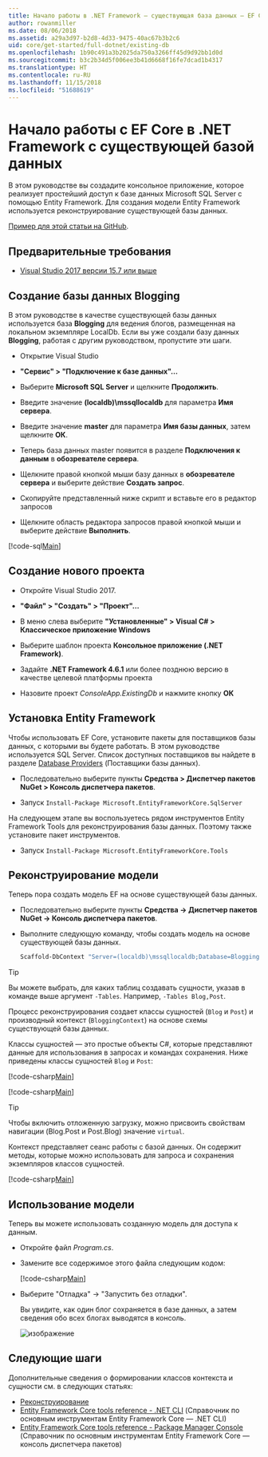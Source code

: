 ```yaml
---
title: Начало работы в .NET Framework — существующая база данных — EF Core
author: rowanmiller
ms.date: 08/06/2018
ms.assetid: a29a3d97-b2d8-4d33-9475-40ac67b3b2c6
uid: core/get-started/full-dotnet/existing-db
ms.openlocfilehash: 1b90c491a3b2025da750a3266ff45d9d92bb1d0d
ms.sourcegitcommit: b3c2b34d5f006ee3b41d6668f16fe7dcad1b4317
ms.translationtype: HT
ms.contentlocale: ru-RU
ms.lasthandoff: 11/15/2018
ms.locfileid: "51688619"
---
```

# <a name="getting-started-with-ef-core-on-net-framework-with-an-existing-database"></a>Начало работы с EF Core в .NET Framework с существующей базой данных

В этом руководстве вы создадите консольное приложение, которое реализует простейший доступ к базе данных Microsoft SQL Server с помощью Entity Framework. Для создания модели Entity Framework используется реконструирование существующей базы данных.

[Пример для этой статьи на GitHub](https://github.com/aspnet/EntityFramework.Docs/tree/master/samples/core/GetStarted/FullNet/ConsoleApp.ExistingDb).

## <a name="prerequisites"></a>Предварительные требования

* [Visual Studio 2017 версии 15.7 или выше](https://www.visualstudio.com/downloads/)

## <a name="create-blogging-database"></a>Создание базы данных Blogging

В этом руководстве в качестве существующей базы данных используется база **Blogging** для ведения блогов, размещенная на локальном экземпляре LocalDb. Если вы уже создали базу данных **Blogging**, работая с другим руководством, пропустите эти шаги.

* Открытие Visual Studio

* **"Сервис" > "Подключение к базе данных"…**

* Выберите **Microsoft SQL Server** и щелкните **Продолжить**.

* Введите значение **(localdb)\mssqllocaldb** для параметра **Имя сервера**.

* Введите значение **master** для параметра **Имя базы данных**, затем щелкните **ОК**.

* Теперь база данных master появится в разделе **Подключения к данным** в **обозревателе сервера**.

* Щелкните правой кнопкой мыши базу данных в **обозревателе сервера** и выберите действие **Создать запрос**.

* Скопируйте представленный ниже скрипт и вставьте его в редактор запросов

* Щелкните область редактора запросов правой кнопкой мыши и выберите действие **Выполнить**.

[!code-sql[Main](../_shared/create-blogging-database-script.sql)]

## <a name="create-a-new-project"></a>Создание нового проекта

* Откройте Visual Studio 2017.

* **"Файл" > "Создать" > "Проект"…**

* В меню слева выберите **"Установленные" > Visual C# > Классическое приложение Windows**

* Выберите шаблон проекта **Консольное приложение (.NET Framework)**.

* Задайте **.NET Framework 4.6.1** или более позднюю версию в качестве целевой платформы проекта

* Назовите проект *ConsoleApp.ExistingDb* и нажмите кнопку **ОК**

## <a name="install-entity-framework"></a>Установка Entity Framework

Чтобы использовать EF Core, установите пакеты для поставщиков базы данных, с которыми вы будете работать. В этом руководстве используется SQL Server. Список доступных поставщиков вы найдете в разделе [Database Providers](../../providers/index.md) (Поставщики базы данных).

* Последовательно выберите пункты **Средства > Диспетчер пакетов NuGet > Консоль диспетчера пакетов**.

* Запуск `Install-Package Microsoft.EntityFrameworkCore.SqlServer`

На следующем этапе вы воспользуетесь рядом инструментов Entity Framework Tools для реконструирования базы данных. Поэтому также установите пакет инструментов.

* Запуск `Install-Package Microsoft.EntityFrameworkCore.Tools`

## <a name="reverse-engineer-the-model"></a>Реконструирование модели

Теперь пора создать модель EF на основе существующей базы данных.

* Последовательно выберите пункты **Средства -> Диспетчер пакетов NuGet -> Консоль диспетчера пакетов**.

* Выполните следующую команду, чтобы создать модель на основе существующей базы данных.

  ``` powershell
  Scaffold-DbContext "Server=(localdb)\mssqllocaldb;Database=Blogging;Trusted_Connection=True;" Microsoft.EntityFrameworkCore.SqlServer
  ```

> [!TIP]  
> Вы можете выбрать, для каких таблиц создавать сущности, указав в команде выше аргумент `-Tables`. Например, `-Tables Blog,Post`.

Процесс реконструирования создает классы сущностей (`Blog` и `Post`) и производный контекст (`BloggingContext`) на основе схемы существующей базы данных.

Классы сущностей — это простые объекты C#, которые представляют данные для использования в запросах и командах сохранения. Ниже приведены классы сущностей `Blog` и `Post`:

 [!code-csharp[Main](../../../../samples/core/GetStarted/FullNet/ConsoleApp.ExistingDb/Blog.cs)]

[!code-csharp[Main](../../../../samples/core/GetStarted/FullNet/ConsoleApp.ExistingDb/Post.cs)]

> [!TIP]  
> Чтобы включить отложенную загрузку, можно присвоить свойствам навигации (Blog.Post и Post.Blog) значение `virtual`.

Контекст представляет сеанс работы с базой данных. Он содержит методы, которые можно использовать для запроса и сохранения экземпляров классов сущностей.

[!code-csharp[Main](../../../../samples/core/GetStarted/FullNet/ConsoleApp.ExistingDb/BloggingContext.cs)]

## <a name="use-the-model"></a>Использование модели

Теперь вы можете использовать созданную модель для доступа к данным.

* Откройте файл *Program.cs*.

* Замените все содержимое этого файла следующим кодом:

  [!code-csharp[Main](../../../../samples/core/GetStarted/FullNet/ConsoleApp.ExistingDb/Program.cs)] 

* Выберите "Отладка" -> "Запустить без отладки".

  Вы увидите, как один блог сохраняется в базе данных, а затем сведения обо всех блогах выводятся в консоль.

  ![изображение](_static/output-existing-db.png)

## <a name="next-steps"></a>Следующие шаги

Дополнительные сведения о формировании классов контекста и сущности см. в следующих статьях:
* [Реконструирование](xref:core/managing-schemas/scaffolding)
* [Entity Framework Core tools reference - .NET CLI](xref:core/miscellaneous/cli/dotnet#dotnet-ef-dbcontext-scaffold) (Справочник по основным инструментам Entity Framework Core — .NET CLI)
* [Entity Framework Core tools reference - Package Manager Console](xref:core/miscellaneous/cli/powershell#scaffold-dbcontext) (Справочник по основным инструментам Entity Framework Core — консоль диспетчера пакетов)